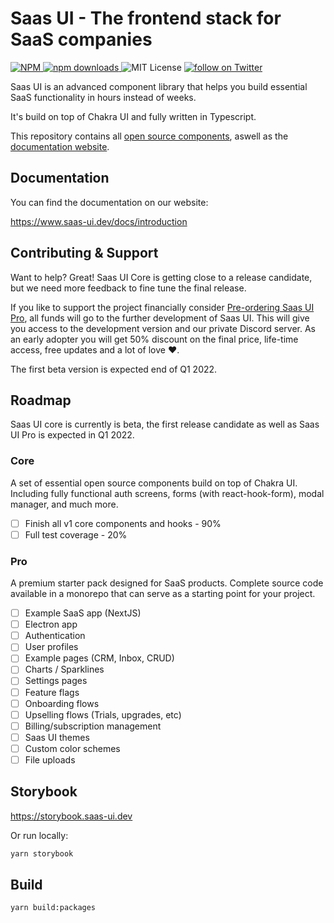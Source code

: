 # Saas UI - The frontend stack for SaaS companies

<p>
  <a href="https://www.npmjs.com/package/@saas-ui/react">
    <img src="https://img.shields.io/npm/v/@saas-ui/react" alt="NPM">
  </a>
  <a href="https://www.npmjs.com/package/@saas-ui/react">
    <img src="https://img.shields.io/npm/dm/@saas-ui/react.svg" alt="npm downloads">
  </a>
  <img alt="MIT License" src="https://img.shields.io/github/license/saas-js/saas-ui"/>
  <a href="https://twitter.com/intent/follow?screen_name=saas_js">
    <img src="https://img.shields.io/twitter/follow/saas_js?style=social&logo=twitter" alt="follow on Twitter">
  </a>
</p>

Saas UI is an advanced component library that helps you build essential SaaS functionality in hours instead of weeks.

It's build on top of Chakra UI and fully written in Typescript.

This repository contains all [open source components](/packages), aswell as the [documentation website](apps/website/pages/docs).

## Documentation

You can find the documentation on our website:

https://www.saas-ui.dev/docs/introduction

## Contributing & Support

Want to help? Great! Saas UI Core is getting close to a release candidate, but we need more feedback to fine tune the final release.

If you like to support the project financially consider [Pre-ordering Saas UI Pro](https://appulse.gumroad.com/l/saas-ui-pro-pre-order), all funds will go to the further development of Saas UI. This will give you access to the development version and our private Discord server. As an early adopter you will get 50% discount on the final price, life-time access, free updates and a lot of love ❤️.

The first beta version is expected end of Q1 2022.

## Roadmap

Saas UI core is currently is beta, the first release candidate as well as Saas UI Pro is expected in Q1 2022.

### Core

A set of essential open source components build on top of Chakra UI.
Including fully functional auth screens, forms (with react-hook-form), modal manager, and much more.

- [ ] Finish all v1 core components and hooks - 90%
- [ ] Full test coverage - 20%

### Pro

A premium starter pack designed for SaaS products.
Complete source code available in a monorepo that can serve as a starting point for your project.

- [ ] Example SaaS app (NextJS)
- [ ] Electron app
- [ ] Authentication
- [ ] User profiles
- [ ] Example pages (CRM, Inbox, CRUD)
- [ ] Charts / Sparklines
- [ ] Settings pages
- [ ] Feature flags
- [ ] Onboarding flows
- [ ] Upselling flows (Trials, upgrades, etc)
- [ ] Billing/subscription management
- [ ] Saas UI themes
- [ ] Custom color schemes
- [ ] File uploads

## Storybook

https://storybook.saas-ui.dev

Or run locally:

```bash
yarn storybook
```

## Build

```bash
yarn build:packages
```
